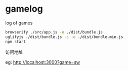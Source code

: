 # gamelog

log of games

```sh
browserify ./src/app.js -o ./dist/bundle.js
uglifyjs ./dist/bundle.js -c -o ./dist/bundle.min.js
npm start
```

访问地址

eg: <http://localhost:3000?game=sw>
